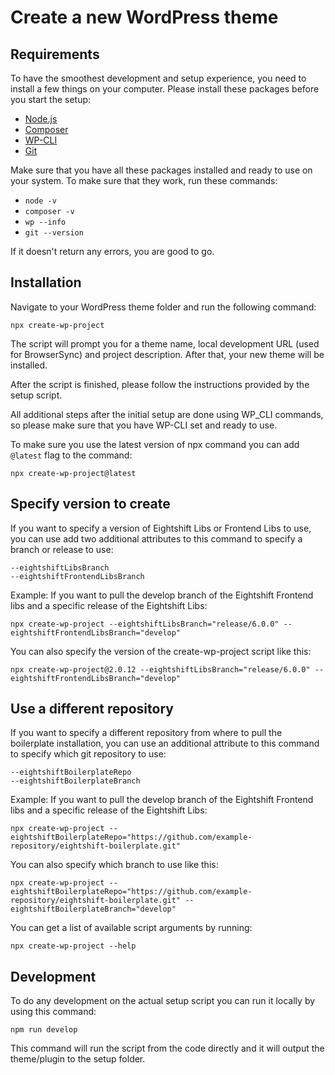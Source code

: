 # Create a new WordPress theme

## Requirements

To have the smoothest development and setup experience, you need to install a few things on your computer. Please install these packages before you start the setup:

- [Node.js](https://nodejs.org/en/)
- [Composer](https://getcomposer.org/)
- [WP-CLI](https://wp-cli.org/)
- [Git](https://git-scm.com/)

Make sure that you have all these packages installed and ready to use on your system. To make sure that they work, run these commands:

- `node -v`
- `composer -v`
- `wp --info`
- `git --version`

If it doesn't return any errors, you are good to go.

## Installation

Navigate to your WordPress theme folder and run the following command:

`npx create-wp-project`

The script will prompt you for a theme name, local development URL (used for BrowserSync) and project description. After that, your new theme will be installed.

After the script is finished, please follow the instructions provided by the setup script.

All additional steps after the initial setup are done using WP_CLI commands, so please make sure that you have WP-CLI set and ready to use.

To make sure you use the latest version of npx command you can add `@latest` flag to the command:

`npx create-wp-project@latest`

## Specify version to create

If you want to specify a version of Eightshift Libs or Frontend Libs to use, you can use add two additional attributes to this command to specify a branch or release to use:

```
--eightshiftLibsBranch
--eightshiftFrontendLibsBranch
```

Example:
If you want to pull the develop branch of the Eightshift Frontend libs and a specific release of the Eightshift Libs:

```
npx create-wp-project --eightshiftLibsBranch="release/6.0.0" --eightshiftFrontendLibsBranch="develop"
```

You can also specify the version of the create-wp-project script like this:

```
npx create-wp-project@2.0.12 --eightshiftLibsBranch="release/6.0.0" --eightshiftFrontendLibsBranch="develop"
```


## Use a different repository

If you want to specify a different repository from where to pull the boilerplate installation, you can use an additional attribute to this command to specify which git repository to use:

```
--eightshiftBoilerplateRepo
--eightshiftBoilerplateBranch
```

Example:
If you want to pull the develop branch of the Eightshift Frontend libs and a specific release of the Eightshift Libs:


```
npx create-wp-project --eightshiftBoilerplateRepo="https://github.com/example-repository/eightshift-boilerplate.git"
```

You can also specify which branch to use like this:


```
npx create-wp-project --eightshiftBoilerplateRepo="https://github.com/example-repository/eightshift-boilerplate.git" --eightshiftBoilerplateBranch="develop"
```

You can get a list of available script arguments by running:

`npx create-wp-project --help`


## Development

To do any development on the actual setup script you can run it locally by using this command:

```
npm run develop
```

This command will run the script from the code directly and it will output the theme/plugin to the setup folder.
